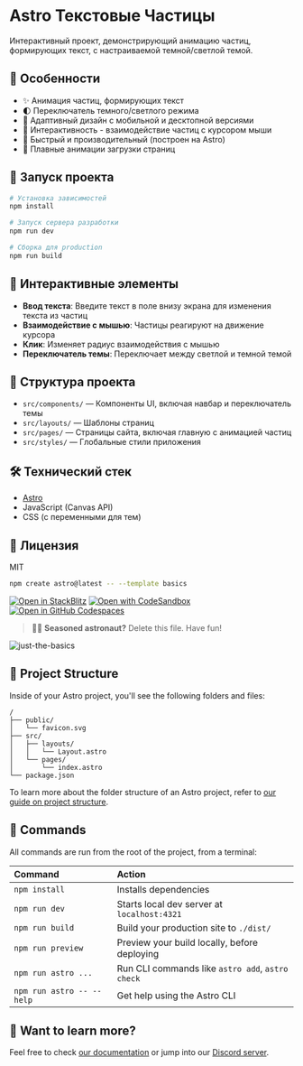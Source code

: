 # Astro Текстовые Частицы

Интерактивный проект, демонстрирующий анимацию частиц, формирующих текст, с настраиваемой темной/светлой темой.

## 🌟 Особенности

- ✨ Анимация частиц, формирующих текст
- 🌓 Переключатель темного/светлого режима
- 📱 Адаптивный дизайн с мобильной и десктопной версиями
- 🎨 Интерактивность - взаимодействие частиц с курсором мыши
- 🚀 Быстрый и производительный (построен на Astro)
- 🏁 Плавные анимации загрузки страниц

## 🚀 Запуск проекта

```bash
# Установка зависимостей
npm install

# Запуск сервера разработки
npm run dev

# Сборка для production
npm run build
```

## 🧞 Интерактивные элементы

- **Ввод текста**: Введите текст в поле внизу экрана для изменения текста из частиц
- **Взаимодействие с мышью**: Частицы реагируют на движение курсора
- **Клик**: Изменяет радиус взаимодействия с мышью
- **Переключатель темы**: Переключает между светлой и темной темой

## 🔄 Структура проекта

- `src/components/` — Компоненты UI, включая навбар и переключатель темы
- `src/layouts/` — Шаблоны страниц
- `src/pages/` — Страницы сайта, включая главную с анимацией частиц
- `src/styles/` — Глобальные стили приложения

## 🛠️ Технический стек

- [Astro](https://astro.build/)
- JavaScript (Canvas API)
- CSS (с переменными для тем)

## 📄 Лицензия

MIT

```sh
npm create astro@latest -- --template basics
```

[![Open in StackBlitz](https://developer.stackblitz.com/img/open_in_stackblitz.svg)](https://stackblitz.com/github/withastro/astro/tree/latest/examples/basics)
[![Open with CodeSandbox](https://assets.codesandbox.io/github/button-edit-lime.svg)](https://codesandbox.io/p/sandbox/github/withastro/astro/tree/latest/examples/basics)
[![Open in GitHub Codespaces](https://github.com/codespaces/badge.svg)](https://codespaces.new/withastro/astro?devcontainer_path=.devcontainer/basics/devcontainer.json)

> 🧑‍🚀 **Seasoned astronaut?** Delete this file. Have fun!

![just-the-basics](https://github.com/withastro/astro/assets/2244813/a0a5533c-a856-4198-8470-2d67b1d7c554)

## 🚀 Project Structure

Inside of your Astro project, you'll see the following folders and files:

```text
/
├── public/
│   └── favicon.svg
├── src/
│   ├── layouts/
│   │   └── Layout.astro
│   └── pages/
│       └── index.astro
└── package.json
```

To learn more about the folder structure of an Astro project, refer to [our guide on project structure](https://docs.astro.build/en/basics/project-structure/).

## 🧞 Commands

All commands are run from the root of the project, from a terminal:

| Command                   | Action                                           |
| :------------------------ | :----------------------------------------------- |
| `npm install`             | Installs dependencies                            |
| `npm run dev`             | Starts local dev server at `localhost:4321`      |
| `npm run build`           | Build your production site to `./dist/`          |
| `npm run preview`         | Preview your build locally, before deploying     |
| `npm run astro ...`       | Run CLI commands like `astro add`, `astro check` |
| `npm run astro -- --help` | Get help using the Astro CLI                     |

## 👀 Want to learn more?

Feel free to check [our documentation](https://docs.astro.build) or jump into our [Discord server](https://astro.build/chat).
